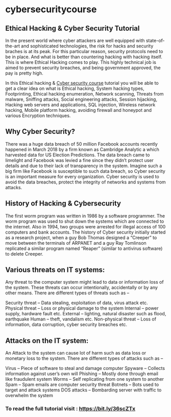 # cybersecuritycourse
## Ethical Hacking & Cyber Security Tutorial
In the present world where cyber attackers are well equipped with state-of-the-art and sophisticated technologies, the risk for hacks and security braches is at its peak. For this particular reason, security protocols need to be in place. And what is better than countering hacking with hacking itself. This is where Ethical Hacking comes to play. This highly technical job is aimed to prevent security breaches, and being government approved, the pay is pretty high.

In this Ethical hacking & [Cyber security course](https://intellipaat.com/cyber-security-course-certification/) tutorial you will be able to get a clear idea on what is Ethical hacking, System hacking types, Footprinting, Ethical hacking enumeration, Network scanning, Threats from malware, Sniffing attacks, Social engineering attacks, Session hijacking, Hacking web servers and applications, SQL injection, Wireless network hacking, Mobile platform hacking, avoiding firewall and honeypot and various Encryption techniques.

## Why Cyber Security?
There was a huge data breach of 50 million Facebook accounts recently happened in March 2018 by a firm known as Cambridge Analytic a which harvested data for US Election Predictions. The data breach came to limelight and Facebook was levied a fine since they didn’t protect user details and due to their lack of transparency in the system. Imagine such a big firm like Facebook is susceptible to such data breach, so Cyber security is an important measure for every organization. Cyber security is used to avoid the data breaches, protect the integrity of networks and systems from attacks.

## History of Hacking & Cybersecurity
The first worm program was written in 1986 by a software programmer. The worm program was used to shut down the systems which are connected to the internet. Also in 1994, two groups were arrested for illegal access of 100 computers and bank accounts. The history of Cyber security initially started as a research project, when a guy Bob Thomas designed a “Creeper” to move between the terminals of ARPANET and a guy Ray Tomlinson replicated a similar program named “Reaper” (similar to antivirus software) to delete Creeper.

## Various threats on IT systems:
Any threat to the computer system might lead to data or information loss of the system. These threats can occur intentionally, accidentally or by any other means. There are different types of threats such as –

Security threat – Data stealing, exploitation of data, virus attack etc. Physical threat – Loss or physical damage to the system Internal – power supply, hardware fault etc. External – lighting, natural disaster such as flood, earthquake Human – theft, vandalism etc. Non-physical threat – Loss of information, data corruption, cyber security breaches etc.

## Attacks on the IT system:
An Attack to the system can cause lot of harm such as data loss or monetary loss to the system. There are different types of attacks such as –

Virus – Piece of software to steal and damage computer Spyware – Collects information against user’s own will Phishing – Mostly done through email like fraudulent system Worms – Self replicating from one system to another Spam – Spam emails are computer security threat Botnets – Bots used to target and attack systems DOS attacks – Bombarding server with traffic to overwhelm the system

### To read the full tutorial visit : https://bit.ly/36scZTx
